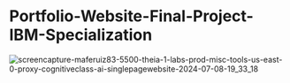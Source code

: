 # Portfolio-Website-Final-Project-IBM-Specialization

![screencapture-maferuiz83-5500-theia-1-labs-prod-misc-tools-us-east-0-proxy-cognitiveclass-ai-singlepagewebsite-2024-07-08-19_33_18](https://github.com/FerRuizDevp/Portfolio-Website-Final-Project-IBM-Specialization/assets/117100019/e9965e2f-3e28-4800-ba99-6761059dc038)
